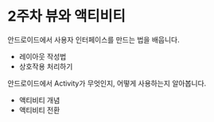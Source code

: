 # 2주차 뷰와 액티비티

안드로이드에서 사용자 인터페이스를 만드는 법을 배웁니다. 

* 레이아웃 작성법
* 상호작용 처리하기

안드로이드에서 Activity가 무엇인지, 어떻게 사용하는지 알아봅니다.

* 액티비티 개념
* 액티비티 전환
